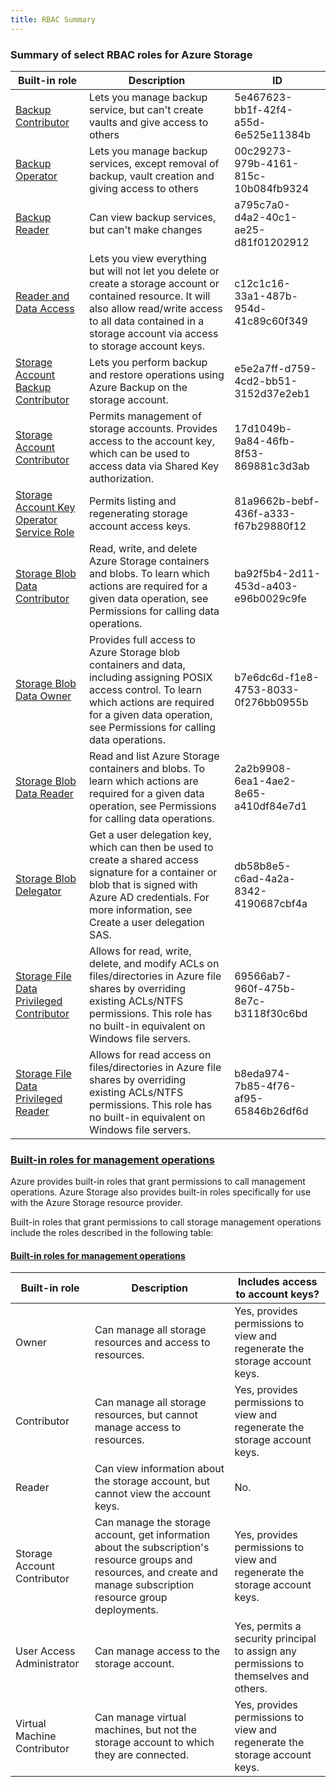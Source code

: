```yaml
---
title: RBAC Summary
---
```

### Summary of select RBAC roles for Azure Storage 
| Built-in role | Description | ID  |
| --- | --- | --- |
| [Backup Contributor](https://learn.microsoft.com/en-us/azure/role-based-access-control/built-in-roles/storage#backup-contributor) | Lets you manage backup service, but can't create vaults and give access to others | 5e467623-bb1f-42f4-a55d-6e525e11384b |
| [Backup Operator](https://learn.microsoft.com/en-us/azure/role-based-access-control/built-in-roles/storage#backup-operator) | Lets you manage backup services, except removal of backup, vault creation and giving access to others | 00c29273-979b-4161-815c-10b084fb9324 |
| [Backup Reader](https://learn.microsoft.com/en-us/azure/role-based-access-control/built-in-roles/storage#backup-reader) | Can view backup services, but can't make changes | a795c7a0-d4a2-40c1-ae25-d81f01202912 |
| [Reader and Data Access](https://learn.microsoft.com/en-us/azure/role-based-access-control/built-in-roles/storage#reader-and-data-access) | Lets you view everything but will not let you delete or create a storage account or contained resource. It will also allow read/write access to all data contained in a storage account via access to storage account keys. | c12c1c16-33a1-487b-954d-41c89c60f349 |
| [Storage Account Backup Contributor](https://learn.microsoft.com/en-us/azure/role-based-access-control/built-in-roles/storage#storage-account-backup-contributor) | Lets you perform backup and restore operations using Azure Backup on the storage account. | e5e2a7ff-d759-4cd2-bb51-3152d37e2eb1 |
| [Storage Account Contributor](https://learn.microsoft.com/en-us/azure/role-based-access-control/built-in-roles/storage#storage-account-contributor) | Permits management of storage accounts. Provides access to the account key, which can be used to access data via Shared Key authorization. | 17d1049b-9a84-46fb-8f53-869881c3d3ab |
| [Storage Account Key Operator Service Role](https://learn.microsoft.com/en-us/azure/role-based-access-control/built-in-roles/storage#storage-account-key-operator-service-role) | Permits listing and regenerating storage account access keys. | 81a9662b-bebf-436f-a333-f67b29880f12 |
| [Storage Blob Data Contributor](https://learn.microsoft.com/en-us/azure/role-based-access-control/built-in-roles/storage#storage-blob-data-contributor) | Read, write, and delete Azure Storage containers and blobs. To learn which actions are required for a given data operation, see Permissions for calling data operations. | ba92f5b4-2d11-453d-a403-e96b0029c9fe |
| [Storage Blob Data Owner](https://learn.microsoft.com/en-us/azure/role-based-access-control/built-in-roles/storage#storage-blob-data-owner) | Provides full access to Azure Storage blob containers and data, including assigning POSIX access control. To learn which actions are required for a given data operation, see Permissions for calling data operations. | b7e6dc6d-f1e8-4753-8033-0f276bb0955b |
| [Storage Blob Data Reader](https://learn.microsoft.com/en-us/azure/role-based-access-control/built-in-roles/storage#storage-blob-data-reader) | Read and list Azure Storage containers and blobs. To learn which actions are required for a given data operation, see Permissions for calling data operations. | 2a2b9908-6ea1-4ae2-8e65-a410df84e7d1 |
| [Storage Blob Delegator](https://learn.microsoft.com/en-us/azure/role-based-access-control/built-in-roles/storage#storage-blob-delegator) | Get a user delegation key, which can then be used to create a shared access signature for a container or blob that is signed with Azure AD credentials. For more information, see Create a user delegation SAS. | db58b8e5-c6ad-4a2a-8342-4190687cbf4a |
| [Storage File Data Privileged Contributor](https://learn.microsoft.com/en-us/azure/role-based-access-control/built-in-roles/storage#storage-file-data-privileged-contributor) | Allows for read, write, delete, and modify ACLs on files/directories in Azure file shares by overriding existing ACLs/NTFS permissions. This role has no built-in equivalent on Windows file servers. | 69566ab7-960f-475b-8e7c-b3118f30c6bd |
| [Storage File Data Privileged Reader](https://learn.microsoft.com/en-us/azure/role-based-access-control/built-in-roles/storage#storage-file-data-privileged-reader) | Allows for read access on files/directories in Azure file shares by overriding existing ACLs/NTFS permissions. This role has no built-in equivalent on Windows file servers. | b8eda974-7b85-4f76-af95-65846b26df6d |


### [Built-in roles for management operations](https://learn.microsoft.com/en-us/azure/storage/common/authorization-resource-provider#built-in-roles-for-management-operations)
Azure provides built-in roles that grant permissions to call management operations. Azure Storage also provides built-in roles specifically for use with the Azure Storage resource provider.

Built-in roles that grant permissions to call storage management operations include the roles described in the following table:

#### [Built-in roles for management operations](https://learn.microsoft.com/en-us/azure/storage/common/authorization-resource-provider#built-in-roles-for-management-operations)
| Built-in role | Description | Includes access to account keys?  |
| --- | --- | --- |
| Owner | Can manage all storage resources and access to resources. | Yes, provides permissions to view and regenerate the storage account keys. |
| Contributor | Can manage all storage resources, but cannot manage access to resources. | Yes, provides permissions to view and regenerate the storage account keys. |
| Reader | Can view information about the storage account, but cannot view the account keys. | No. |
| Storage Account Contributor | Can manage the storage account, get information about the subscription's resource groups and resources, and create and manage subscription resource group deployments. | Yes, provides permissions to view and regenerate the storage account keys. |
| User Access Administrator | Can manage access to the storage account. | Yes, permits a security principal to assign any permissions to themselves and others. |
| Virtual Machine Contributor | Can manage virtual machines, but not the storage account to which they are connected. | Yes, provides permissions to view and regenerate the storage account keys. |



